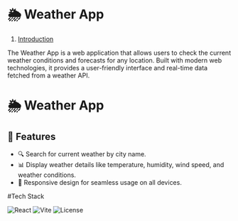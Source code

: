 # 🌦️ Weather App

1. [Introduction](#introduction)

The Weather App is a web application that allows users to check the current weather conditions and forecasts for any location. Built with modern web technologies, it provides a user-friendly interface and real-time data fetched from a weather API.

# 🌦️ Weather App

## 🌟 Features
- 🔍 Search for current weather by city name.
- 📊 Display weather details like temperature, humidity, wind speed, and weather conditions.
- 🌈 Responsive design for seamless usage on all devices.

#Tech Stack

![React](https://img.shields.io/badge/React-18.2.0-blue)
![Vite](https://img.shields.io/badge/Vite-4.0.0-purple)
![License](https://img.shields.io/badge/License-MIT-green)
